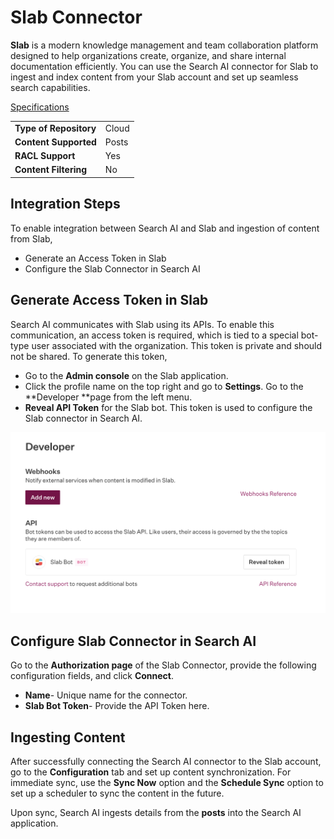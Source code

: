 # Slab Connector 

**Slab** is a modern knowledge management and team collaboration platform designed to help organizations create, organize, and share internal documentation efficiently. You can use the Search AI connector for Slab to ingest and index content from your Slab account and set up seamless search capabilities. 

<span style="text-decoration:underline;">Specifications</span>


<table>
  <tr>
   <td><strong>Type of Repository </strong>
   </td>
   <td>Cloud
   </td>
  </tr>
  <tr>
   <td><strong>Content Supported</strong>
   </td>
   <td>Posts 
   </td>
  </tr>
  <tr>
   <td><strong>RACL Support</strong>
   </td>
   <td>Yes
   </td>
  </tr>
  <tr>
   <td><strong>Content Filtering</strong>
   </td>
   <td>No
   </td>
  </tr>
</table>



## Integration Steps

To enable integration between Search AI and Slab and ingestion of content from Slab, 



* Generate an Access Token in Slab
* Configure the Slab Connector in Search AI


## Generate Access Token in Slab

Search AI communicates with Slab using its APIs.  To enable this communication, an access token is required, which is tied to a special bot-type user associated with the organization. This token is private and should not be shared. To generate this token,

* Go to the **Admin console** on the Slab application. 
* Click the profile name on the top right and go to **Settings**. Go to the **Developer **page from the left menu. 
* **Reveal API Token** for the Slab bot. This token is used to configure the Slab connector in Search AI. 

![API Token](./images/slab/api-token.png "API Token")


## Configure Slab Connector in Search AI

Go to the **Authorization page** of the Slab Connector, provide the following configuration fields, and click **Connect**. 

* **Name**- Unique name for the connector.
* **Slab Bot Token**- Provide the API Token here.  


## Ingesting Content

After successfully connecting the Search AI connector to the Slab account, go to the **Configuration** tab and set up content synchronization. For immediate sync, use the **Sync Now** option and the **Schedule Sync** option to set up a scheduler to sync the content in the future. 

Upon sync, Search AI ingests details from the **posts** into the Search AI application. 
